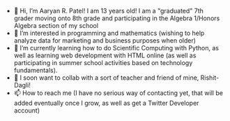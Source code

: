 - 👋 Hi, I’m Aaryan R. Patel! I am 13 years old! I am a "graduated" 7th grader moving onto 8th grade and participating in the Algebra 1/Honors Algebra section of my school
- 👀 I’m interested in programming and mathematics (wishing to help analyze data for marketing and business purposes when older)
- 🌱 I’m currently learning how to do Scientific Computing with Python, as well as learning web development with HTML online (as well as participating in summer school activities based on technology fundamentals).
- 💞️ I soon want to collab with a sort of teacher and friend of mine, Rishit-Dagli!
- 📫 How to reach me (I have no serious way of contacting yet, that will be added eventually once I grow, as well as get a Twitter Developer account)

<!---
Aaryan-Patel2/Aaryan-Patel2 is a ✨ special ✨ repository because its `README.md` (this file) appears on your GitHub profile.
You can click the Preview link to take a look at your changes.
--->
